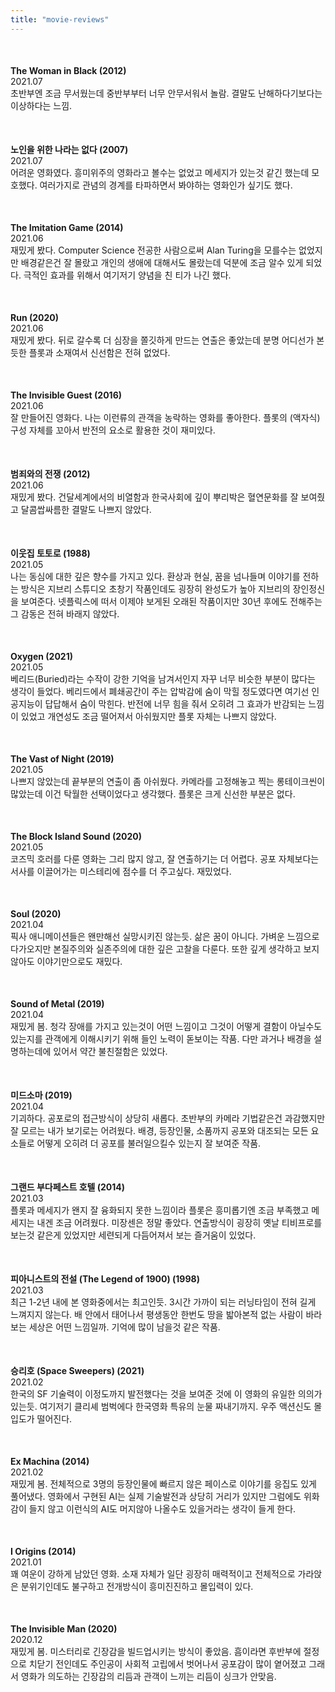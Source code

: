 ```yaml
---
title: "movie-reviews"
---
```


<style type="text/css">
.review {
  margin-top: 50px;
  margin-bottom: 50px;
}
.fa {
  color: orange;
}
</style>
<link rel="stylesheet" href="https://cdnjs.cloudflare.com/ajax/libs/font-awesome/4.7.0/css/font-awesome.min.css">

<div>
  <div class="review">
    <strong>The Woman in Black (2012)</strong>
    <div>2021.07</div>
    <div>
      <span class="fa fa-star"></span>
      <span class="fa fa-star"></span>
      <span class="fa fa-star-half-o"></span>
      <span class="fa fa-star-o"></span>
      <span class="fa fa-star-o"></span>
    </div>
    초반부엔 조금 무서웠는데 중반부부터 너무 안무서워서 놀람. 결말도 난해하다기보다는 이상하다는 느낌.
  </div>
  <div class="review">
    <strong>노인을 위한 나라는 없다 (2007)</strong>
    <div>2021.07</div>
    <div>
      <span class="fa fa-star"></span>
      <span class="fa fa-star"></span>
      <span class="fa fa-star"></span>
      <span class="fa fa-star-o"></span>
      <span class="fa fa-star-o"></span>
    </div>
    어려운 영화였다. 흥미위주의 영화라고 볼수는 없었고 메세지가 있는것 같긴 했는데 모호했다. 여러가지로 관념의 경계를 타파하면서 봐야하는 영화인가 싶기도 했다.
  </div>
  <div class="review">
    <strong>The Imitation Game (2014)</strong>
    <div>2021.06</div>
    <div>
      <span class="fa fa-star"></span>
      <span class="fa fa-star"></span>
      <span class="fa fa-star"></span>
      <span class="fa fa-star-half-o"></span>
      <span class="fa fa-star-o"></span>
    </div>
    재밌게 봤다. Computer Science 전공한 사람으로써 Alan Turing을 모를수는 없었지만 배경같은건 잘 몰랐고 개인의 생애에 대해서도 몰랐는데 덕분에 조금 알수 있게 되었다. 극적인 효과를 위해서 여기저기 양념을 친 티가 나긴 했다.
  </div>
  <div class="review">
    <strong>Run (2020)</strong>
    <div>2021.06</div>
    <div>
      <span class="fa fa-star"></span>
      <span class="fa fa-star"></span>
      <span class="fa fa-star"></span>
      <span class="fa fa-star-o"></span>
      <span class="fa fa-star-o"></span>
    </div>
    재밌게 봤다. 뒤로 갈수록 더 심장을 쫄깃하게 만드는 연출은 좋았는데 분명 어디선가 본듯한 플롯과 소재여서 신선함은 전혀 없었다.
  </div>
  <div class="review">
    <strong>The Invisible Guest (2016)</strong>
    <div>2021.06</div>
    <div>
      <span class="fa fa-star"></span>
      <span class="fa fa-star"></span>
      <span class="fa fa-star"></span>
      <span class="fa fa-star-half-o"></span>
      <span class="fa fa-star-o"></span>
    </div>
    잘 만들어진 영화다. 나는 이런류의 관객을 농락하는 영화를 좋아한다. 플롯의 (액자식) 구성 자체를 꼬아서 반전의 요소로 활용한 것이 재미있다.
  </div>
  <div class="review">
    <strong>범죄와의 전쟁 (2012)</strong>
    <div>2021.06</div>
    <div>
      <span class="fa fa-star"></span>
      <span class="fa fa-star"></span>
      <span class="fa fa-star"></span>
      <span class="fa fa-star-half-o"></span>
      <span class="fa fa-star-o"></span>
    </div>
    재밌게 봤다. 건달세계에서의 비열함과 한국사회에 깊이 뿌리박은 혈연문화를 잘 보여줬고 달콤쌉싸름한 결말도 나쁘지 않았다.
  </div>
  <div class="review">
    <strong>이웃집 토토로 (1988)</strong>
    <div>2021.05</div>
    <div>
      <span class="fa fa-star"></span>
      <span class="fa fa-star"></span>
      <span class="fa fa-star"></span>
      <span class="fa fa-star"></span>
      <span class="fa fa-star-half-o"></span>
    </div>
    나는 동심에 대한 깊은 향수를 가지고 있다. 환상과 현실, 꿈을 넘나들며 이야기를 전하는 방식은 지브리 스튜디오 초창기 작품인데도 굉장히 완성도가 높아 지브리의 장인정신을 보여준다. 넷플릭스에 떠서 이제야 보게된 오래된 작품이지만 30년 후에도 전해주는 그 감동은 전혀 바래지 않았다.
  </div>
  <div class="review">
    <strong>Oxygen (2021)</strong>
    <div>2021.05</div>
    <div>
      <span class="fa fa-star"></span>
      <span class="fa fa-star"></span>
      <span class="fa fa-star"></span>
      <span class="fa fa-star-o"></span>
      <span class="fa fa-star-o"></span>
    </div>
    베리드(Buried)라는 수작이 강한 기억을 남겨서인지 자꾸 너무 비슷한 부분이 많다는 생각이 들었다. 베리드에서 폐쇄공간이 주는 압박감에 숨이 막힐 정도였다면 여기선 인공지능이 답답해서 숨이 막힌다. 반전에 너무 힘을 줘서 오히려 그 효과가 반감되는 느낌이 있었고 개연성도 조금 떨어져서 아쉬웠지만 플롯 자체는 나쁘지 않았다.
  </div>
  <div class="review">
    <strong>The Vast of Night (2019)</strong>
    <div>2021.05</div>
    <div>
      <span class="fa fa-star"></span>
      <span class="fa fa-star"></span>
      <span class="fa fa-star"></span>
      <span class="fa fa-star-o"></span>
      <span class="fa fa-star-o"></span>
    </div>
    나쁘지 않았는데 끝부분의 연출이 좀 아쉬웠다. 카메라를 고정해놓고 찍는 롱테이크씬이 많았는데 이건 탁월한 선택이었다고 생각했다. 플롯은 크게 신선한 부분은 없다.
  </div>
  <div class="review">
    <strong>The Block Island Sound (2020)</strong>
    <div>2021.05</div>
    <div>
      <span class="fa fa-star"></span>
      <span class="fa fa-star"></span>
      <span class="fa fa-star"></span>
      <span class="fa fa-star-half-o"></span>
      <span class="fa fa-star-o"></span>
    </div>
    코즈믹 호러를 다룬 영화는 그리 많지 않고, 잘 연출하기는 더 어렵다. 공포 자체보다는 서사를 이끌어가는 미스테리에 점수를 더 주고싶다. 재밌었다.
  </div>
  <div class="review">
    <strong>Soul (2020)</strong>
    <div>2021.04</div>
    <div>
      <span class="fa fa-star"></span>
      <span class="fa fa-star"></span>
      <span class="fa fa-star"></span>
      <span class="fa fa-star"></span>
      <span class="fa fa-star-o"></span>
    </div>
    픽사 애니메이션들은 왠만해선 실망시키진 않는듯. 삶은 꿈이 아니다. 가벼운 느낌으로 다가오지만 본질주의와 실존주의에 대한 깊은 고찰을 다룬다. 또한 깊게 생각하고 보지 않아도 이야기만으로도 재밌다.
  </div>
  <div class="review">
    <strong>Sound of Metal (2019)</strong>
    <div>2021.04</div>
    <div>
      <span class="fa fa-star"></span>
      <span class="fa fa-star"></span>
      <span class="fa fa-star"></span>
      <span class="fa fa-star-half-o"></span>
      <span class="fa fa-star-o"></span>
    </div>
    재밌게 봄. 청각 장애를 가지고 있는것이 어떤 느낌이고 그것이 어떻게 결함이 아닐수도 있는지를 관객에게 이해시키기 위해 들인 노력이 돋보이는 작품. 다만 과거나 배경을 설명하는데에 있어서 약간 불친절함은 있었다.
  </div>
  <div class="review">
    <strong>미드소마 (2019)</strong>
    <div>2021.04</div>
    <div>
      <span class="fa fa-star"></span>
      <span class="fa fa-star"></span>
      <span class="fa fa-star"></span>
      <span class="fa fa-star-half-o"></span>
      <span class="fa fa-star-o"></span>
    </div>
    기괴하다. 공포로의 접근방식이 상당히 새롭다. 초반부의 카메라 기법같은건 과감했지만 잘 모르는 내가 보기로는 어려웠다. 배경, 등장인물, 소품까지 공포와 대조되는 모든 요소들로 어떻게 오히려 더 공포를 불러일으킬수 있는지 잘 보여준 작품.
  </div>
  <div class="review">
    <strong>그랜드 부다페스트 호텔 (2014)</strong>
    <div>2021.03</div>
    <div>
      <span class="fa fa-star"></span>
      <span class="fa fa-star"></span>
      <span class="fa fa-star"></span>
      <span class="fa fa-star-o"></span>
      <span class="fa fa-star-o"></span>
    </div>
    플롯과 메세지가 왠지 잘 융화되지 못한 느낌이라 플롯은 흥미롭기엔 조금 부족했고 메세지는 내겐 조금 어려웠다. 미장센은 정말 좋았다. 연출방식이 굉장히 옛날 티비프로를 보는것 같은게 있었지만 세련되게 다듬어져서 보는 즐거움이 있었다.
  </div>
  <div class="review">
    <strong>피아니스트의 전설 (The Legend of 1900) (1998)</strong>
    <div>2021.03</div>
    <div>
      <span class="fa fa-star"></span>
      <span class="fa fa-star"></span>
      <span class="fa fa-star"></span>
      <span class="fa fa-star"></span>
      <span class="fa fa-star-half-o"></span>
    </div>
    최근 1-2년 내에 본 영화중에서는 최고인듯. 3시간 가까이 되는 러닝타임이 전혀 길게 느껴지지 않는다. 배 안에서 태어나서 평생동안 한번도 땅을 밟아본적 없는 사람이 바라보는 세상은 어떤 느낌일까. 기억에 많이 남을것 같은 작품.
  </div>
  <div class="review">
    <strong>승리호 (Space Sweepers) (2021)</strong>
    <div>2021.02</div>
    <div>
      <span class="fa fa-star"></span>
      <span class="fa fa-star"></span>
      <span class="fa fa-star-o"></span>
      <span class="fa fa-star-o"></span>
      <span class="fa fa-star-o"></span>
    </div>
    한국의 SF 기술력이 이정도까지 발전했다는 것을 보여준 것에 이 영화의 유일한 의의가 있는듯. 여기저기 클리셰 범벅에다 한국영화 특유의 눈물 짜내기까지. 우주 액션신도 몰입도가 떨어진다.
  </div>
  <div class="review">
    <strong>Ex Machina (2014)</strong>
    <div>2021.02</div>
    <div>
      <span class="fa fa-star"></span>
      <span class="fa fa-star"></span>
      <span class="fa fa-star"></span>
      <span class="fa fa-star-half-o"></span>
      <span class="fa fa-star-o"></span>
    </div>
    재밌게 봄. 전체적으로 3명의 등장인물에 빠르지 않은 페이스로 이야기를 응집도 있게 풀어냈다. 영화에서 구현된 AI는 실제 기술발전과 상당히 거리가 있지만 그럼에도 위화감이 들지 않고 이런식의 AI도 머지않아 나올수도 있을거라는 생각이 들게 한다.
  </div>
  <div class="review">
    <strong>I Origins (2014)</strong>
    <div>2021.01</div>
    <div>
      <span class="fa fa-star"></span>
      <span class="fa fa-star"></span>
      <span class="fa fa-star"></span>
      <span class="fa fa-star"></span>
      <span class="fa fa-star-o"></span>
    </div>
    꽤 여운이 강하게 남았던 영화. 소재 자체가 일단 굉장히 매력적이고 전체적으로 가라앉은 분위기인데도 불구하고 전개방식이 흥미진진하고 몰입력이 있다.
  </div>
  <div class="review">
    <strong>The Invisible Man (2020)</strong>
    <div>2020.12</div>
    <div>
      <span class="fa fa-star"></span>
      <span class="fa fa-star"></span>
      <span class="fa fa-star"></span>
      <span class="fa fa-star-half-o"></span>
      <span class="fa fa-star-o"></span>
    </div>
    재밌게 봄. 미스터리로 긴장감을 빌드업시키는 방식이 좋았음. 흠이라면 후반부에 절정으로 치닫기 전인데도 주인공이 사회적 고립에서 벗어나서 공포감이 많이 옅어졌고 그래서 영화가 의도하는 긴장감의 리듬과 관객이 느끼는 리듬이 싱크가 안맞음.
  </div>
</div>

